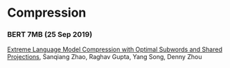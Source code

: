 # Compression

### BERT 7MB (25 Sep 2019)

[Extreme Language Model Compression with Optimal Subwords and Shared Projections](https://arxiv.org/abs/1909.11687), Sanqiang Zhao, Raghav Gupta, Yang Song, Denny Zhou